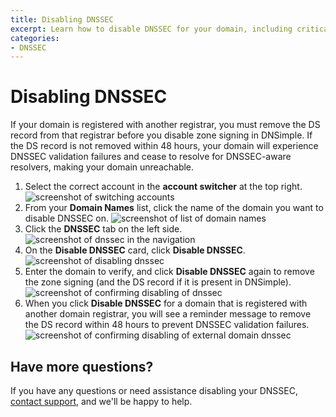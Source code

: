 ```yaml
---
title: Disabling DNSSEC
excerpt: Learn how to disable DNSSEC for your domain, including critical warnings about removing DS records to prevent DNSSEC validation failures.
categories:
- DNSSEC
---
```


# Disabling DNSSEC

<warning>
If your domain is registered with another registrar, you must remove the DS record from that registrar before you disable zone signing in DNSimple. If the DS record is not removed within 48 hours, your domain will experience DNSSEC validation failures and cease to resolve for DNSSEC-aware resolvers, making your domain unreachable.
</warning>


1. Select the correct account in the **account switcher** at the top right.
  ![screenshot of switching accounts](/files/switch-account.png)
1. From your **Domain Names** list, click the name of the domain you want to disable DNSSEC on.
  ![screenshot of list of domain names](/files/dnssec-domain-names.png)
1. Click the **DNSSEC** tab on the left side.
  ![screenshot of dnssec in the navigation](/files/dnssec-menu.png)
1. On the **Disable DNSSEC** card, click **Disable DNSSEC**.
  ![screenshot of disabling dnssec](/files/dnssec-disable.png)
1. Enter the domain to verify, and click **Disable DNSSEC** again to remove the zone signing (and the DS record if it is present in DNSimple).
  ![screenshot of confirming disabling of dnssec](/files/dnssec-disable-confirm.png)
1. When you click **Disable DNSSEC** for a domain that is registered with another domain registrar, you will see a reminder message to remove the DS record within 48 hours to prevent DNSSEC validation failures.
  ![screenshot of confirming disabling of external domain dnssec](/files/dnssec-disable-external.png)

## Have more questions?
If you have any questions or need assistance disabling your DNSSEC, [contact support](https://dnsimple.com/contact), and we'll be happy to help.

